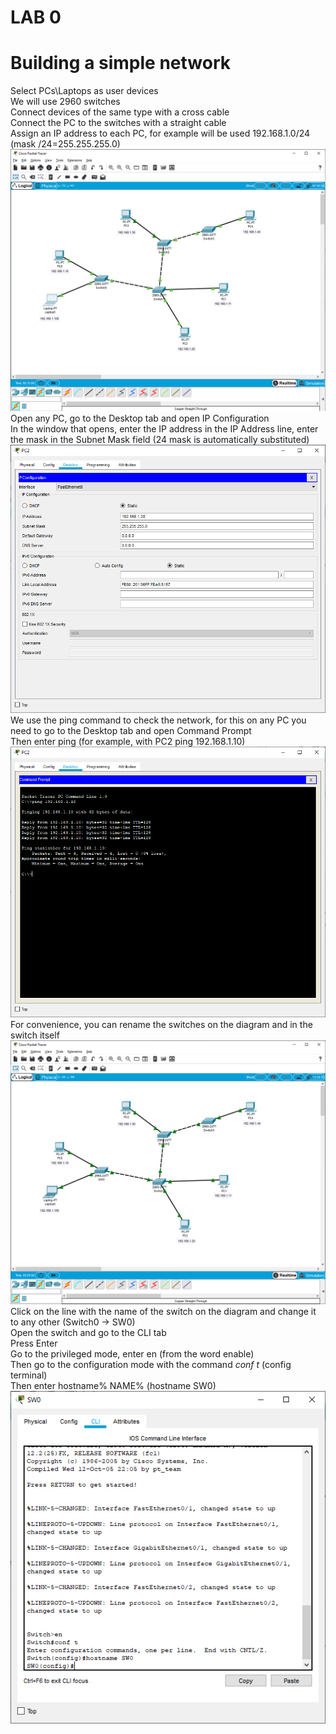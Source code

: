 # LAB 0
Building a simple network
====================
Select PCs\Laptops as user devices  
We will use 2960 switches  
Connect devices of the same type with a cross cable  
Connect the PC to the switches with a straight cable  
Assign an IP address to each PC, for example will be used 192.168.1.0/24 (mask /24=255.255.255.0)
![Image](https://github.com/vitaliykomarov/knowledge/blob/main/CiscoLabs/Lab0/1.png)  
Open any PC, go to the Desktop tab and open IP Configuration  
In the window that opens, enter the IP address in the IP Address line, enter the mask in the Subnet Mask field (24 mask is automatically substituted)  
![Image](https://github.com/vitaliykomarov/knowledge/blob/main/CiscoLabs/Lab0/2.png)  
We use the ping command to check the network, for this on any PC you need to go to the Desktop tab and open Command Prompt  
Then enter ping (for example, with PC2 ping 192.168.1.10)
![Image](https://github.com/vitaliykomarov/knowledge/blob/main/CiscoLabs/Lab0/3.png)  
For convenience, you can rename the switches on the diagram and in the switch itself
![Image](https://github.com/vitaliykomarov/knowledge/blob/main/CiscoLabs/Lab0/4.png)  
Click on the line with the name of the switch on the diagram and change it to any other (Switch0 -> SW0)  
Open the switch and go to the CLI tab  
Press Enter  
Go to the privileged mode, enter en (from the word enable)  
Then go to the configuration mode with the command *conf t* (config terminal)  
Then enter hostname% NAME% (hostname SW0)  
![Image](https://github.com/vitaliykomarov/knowledge/blob/main/CiscoLabs/Lab0/5.png)
